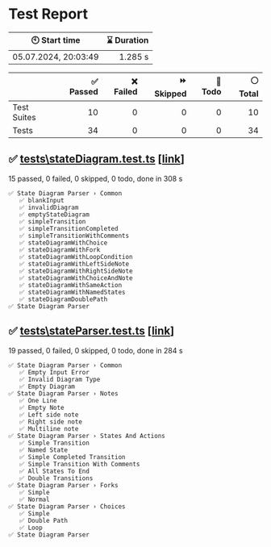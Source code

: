 # Test Report

| 🕙 Start time        | ⌛ Duration |
| -------------------- | ----------: |
| 05.07.2024, 20:03:49 |     1.285 s |

|             | ✅ Passed | ❌ Failed | ⏩ Skipped | 🚧 Todo | ⚪ Total |
| ----------- | --------: | --------: | ---------: | ------: | -------: |
| Test Suites |        10 |         0 |          0 |       0 |       10 |
| Tests       |        34 |         0 |          0 |       0 |       34 |

## ✅ <a id="file0" href="#file0">**tests**\stateDiagram.test.ts</a> [[link](https://github.com/tfcp68/yantrix/blob/8d1fb1289dadaaaca71e5de65796efc78359ac02/packages\mermaid-parser/__tests__\stateDiagram.test.ts)]

15 passed, 0 failed, 0 skipped, 0 todo, done in 308 s

```
✅ State Diagram Parser › Common
   ✅ blankInput
   ✅ invalidDiagram
   ✅ emptyStateDiagram
   ✅ simpleTransition
   ✅ simpleTransitionCompleted
   ✅ simpleTransitionWithComments
   ✅ stateDiagramWithChoice
   ✅ stateDiagramWithFork
   ✅ stateDiagramWithLoopCondition
   ✅ stateDiagramWithLeftSideNote
   ✅ stateDiagramWithRightSideNote
   ✅ stateDiagramWithChoiceAndNote
   ✅ stateDiagramWithSameAction
   ✅ stateDiagramWithNamedStates
   ✅ stateDiagramDoublePath
✅ State Diagram Parser
```

## ✅ <a id="file1" href="#file1">**tests**\stateParser.test.ts</a> [[link](https://github.com/tfcp68/yantrix/blob/8d1fb1289dadaaaca71e5de65796efc78359ac02/packages\mermaid-parser/__tests__\stateParser.test.ts)]

19 passed, 0 failed, 0 skipped, 0 todo, done in 284 s

```
✅ State Diagram Parser › Common
   ✅ Empty Input Error
   ✅ Invalid Diagram Type
   ✅ Empty Diagram
✅ State Diagram Parser › Notes
   ✅ One Line
   ✅ Empty Note
   ✅ Left side note
   ✅ Right side note
   ✅ Multiline note
✅ State Diagram Parser › States And Actions
   ✅ Simple Transition
   ✅ Named State
   ✅ Simple Completed Transition
   ✅ Simple Transition With Comments
   ✅ All States To End
   ✅ Double Transitions
✅ State Diagram Parser › Forks
   ✅ Simple
   ✅ Normal
✅ State Diagram Parser › Choices
   ✅ Simple
   ✅ Double Path
   ✅ Loop
✅ State Diagram Parser
```
